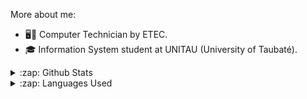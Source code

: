 More about me:
  - 🖥🔌 Computer Technician by ETEC.
  - :mortar_board: Information System student at UNITAU (University of Taubaté).
  
<details>
  <summary>:zap: Github Stats</summary>
  <img src="https://github-readme-stats.vercel.app/api?username=DarkSoldierBR&count_private=true">
</details>
<details>
  <summary>:zap: Languages Used</summary>
  <img src="https://github-readme-stats.vercel.app/api/top-langs/?username=DarkSoldierBR&layout=compact">
</details>
